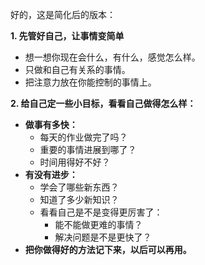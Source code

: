 好的，这是简化后的版本：

**1. 先管好自己，让事情变简单**

*   想一想你现在会什么，有什么，感觉怎么样。
*   只做和自己有关系的事情。
*   把注意力放在你能控制的事情上。

**2. 给自己定一些小目标，看看自己做得怎么样：**

*   **做事有多快：**
    *   每天的作业做完了吗？
    *   重要的事情进展到哪了？
    *   时间用得好不好？
*   **有没有进步：**
    *   学会了哪些新东西？
    *   知道了多少新知识？
    *   看看自己是不是变得更厉害了：
        *   能不能做更难的事情？
        *   解决问题是不是更快了？
*   **把你做得好的方法记下来，以后可以再用。**